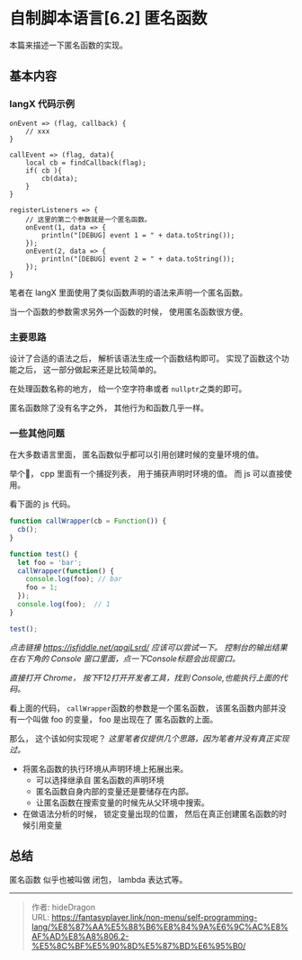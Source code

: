 # 自制脚本语言[6.2] 匿名函数


本篇来描述一下匿名函数的实现。



## 基本内容

### langX 代码示例

```text
onEvent => (flag, callback) {
	// xxx
}

callEvent => (flag, data){
	local cb = findCallback(flag);
	if( cb ){
		cb(data);
	}
}

registerListeners => {
	// 这里的第二个参数就是一个匿名函数。
	onEvent(1, data => {
		println("[DEBUG] event 1 = " + data.toString());
	});
	onEvent(2, data => {
		println("[DEBUG] event 2 = " + data.toString());
	});
}
```

笔者在 langX 里面使用了类似函数声明的语法来声明一个匿名函数。 

当一个函数的参数需求另外一个函数的时候， 使用匿名函数很方便。

### 主要思路

设计了合适的语法之后， 解析该语法生成一个函数结构即可。  实现了函数这个功能之后， 这一部分做起来还是比较简单的。 

在处理函数名称的地方， 给一个空字符串或者 `nullptr`之类的即可。 

匿名函数除了没有名字之外， 其他行为和函数几乎一样。  

### 一些其他问题

在大多数语言里面， 匿名函数似乎都可以引用创建时候的变量环境的值。

举个🌰， cpp 里面有一个捕捉列表， 用于捕获声明时环境的值。 而 js 可以直接使用。 

看下面的 js 代码。

```javascript
function callWrapper(cb = Function()) {
  cb();
}

function test() {
  let foo = 'bar';
  callWrapper(function() {
    console.log(foo); // bar
    foo = 1;
  });
  console.log(foo);  // 1
}

test();
```

*点击链接 https://jsfiddle.net/qpgjLsrd/ 应该可以尝试一下。 控制台的输出结果在右下角的 Console 窗口里面，点一下Console标题会出现窗口。*

*直接打开 Chrome， 按下F12打开开发者工具，找到 Console,也能执行上面的代码。*

看上面的代码， `callWrapper`函数的参数是一个匿名函数， 该匿名函数内部并没有一个叫做 foo 的变量， foo 是出现在了 匿名函数的上面。

那么， 这个该如何实现呢？  *这里笔者仅提供几个思路，因为笔者并没有真正实现过。*

- 将匿名函数的执行环境从声明环境上拓展出来。 
  - 可以选择继承自 匿名函数的声明环境
  - 匿名函数自身内部的变量还是要储存在内部。
  - 让匿名函数在搜索变量的时候先从父环境中搜索。
- 在做语法分析的时候， 锁定变量出现的位置， 然后在真正创建匿名函数的时候引用变量



## 总结

匿名函数 似乎也被叫做 闭包， lambda 表达式等。 


---

> 作者: hideDragon  
> URL: https://fantasyplayer.link/non-menu/self-programming-lang/%E8%87%AA%E5%88%B6%E8%84%9A%E6%9C%AC%E8%AF%AD%E8%A8%806.2-%E5%8C%BF%E5%90%8D%E5%87%BD%E6%95%B0/  

